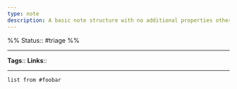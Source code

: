 ```yaml
---
type: note
description: A basic note structure with no additional properties other than status and tags and links
---
```

%%
Status:: #triage 
%%

---
**Tags**:: <!-- Add any tags for this note -->
**Links**:: <!-- Add any links for this note -->

---


```dataview
list from #foobar
```